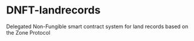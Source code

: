 # DNFT-landrecords

Delegated Non-Fungible smart contract system for land records based on the Zone Protocol
